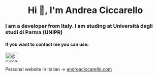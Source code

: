<h1 align="center">Hi 👋, I'm Andrea Ciccarello</h1>
<h3 align="left"> I am a developer from Italy. I am studing at Università degli studi di Parma (UNIPR) </h3>
<h4 align="left">If you want to contact me you can use:</h4>
<p align="left">
<a href="https://twitter.com/@ciccaandre" target="blank"><img align="center" src="https://raw.githubusercontent.com/rahuldkjain/github-profile-readme-generator/master/src/images/icons/Social/twitter.svg" alt="@ciccaandre" height="30" width="40" /></a>
</p>

Personal website in Italian -> [andreaciccarello.com](https://andreaciccarello.com)

